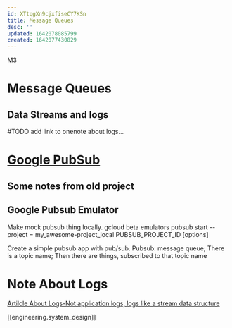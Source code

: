 ```yaml
---
id: XTtqgXn9cjxfiseCY7KSn
title: Message Queues
desc: ''
updated: 1642078085799
created: 1642077430829
---
```




M3



# Message Queues
## Data Streams and logs
#TODO add link to onenote about logs...


# [Google PubSub](https://cloud.google.com/pubsub/)

## Some notes from old project
## Google Pubsub Emulator
Make mock pubsub thing locally.
gcloud beta emulators pubsub start --project = my_awesome-project_local
PUBSUB_PROJECT_ID [options]

Create a simple pubsub app with pub/sub.
Pubsub: message queue;
There is a topic name;
Then there are things, subscribed to that topic name

# Note About Logs
[Artilcle About Logs-Not application logs, logs like a stream data structure](https://onedrive.live.com/view.aspx?resid=A6A13EED7FFACAB8%215824&id=documents&wd=target%28System%20Design%20Stuff.one%7CC47AA9EC-5641-4E28-9386-48260F2E0A52%2FSystem%20design%20and%20logs%7CAD5C2B0C-35FD-4427-940A-C9469EE005A5%2F%29)


[[engineering.system_design]]

